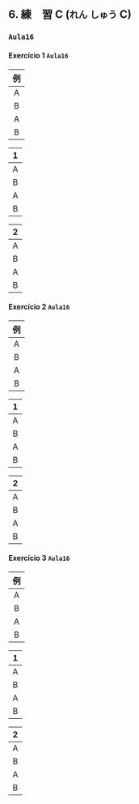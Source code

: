 ## 6. 練　習 C (`れん` `しゅう` C)

### `Aula16`

#### Exercício 1 `Aula16`

|例|
|:-:|
|A|にちようび　なにを　しましたか。|
|B|ほんを　よみました。それから　テレビを　みました。<br>たなかさんは？|
|A|わたしは　きょうとへ　いきました。|
|B|きょうとですか。いいですね。|

|1|
|:-:|
|A|にちようび　なにを　しましたか。|
|B|にほんごを　べんきょうしました。それから　ともだちに　あいました。<br>たなかさんは？|
|A|わたしは　きょうとへ　いきました。|
|B|きょうとですか。いいですね。|

|2|
|:-:|
|A|にちようび　なにを　しましたか。|
|B|がっこうの　しゅくだいを　しました。それから　サントスさんの　うちへ　いきました。<br>たなかさんは？|
|A|わたしは　きょうとへ　いきました。|
|B|きょうとですか。いいですね。|

#### Exercício 2 `Aula16`

|例|
|:-:|
|A|いつも　どこで　パンを　かいますか。|
|B|まいにちで　かいます。ときどき　フランスやへ　いきます。|
|A|あ、わたしも　ときどき　フランスで　かいます。|
|B|そうですね。|

|1|
|:-:|
|A|いつも　どこで　さかなを　かいますか。|
|B|まいにちやで　かいます。ときどき　おおさか　デパートへ　いきます。|
|A|あ、わたしも　ときどき　おおさか　デパートで　かいます。|
|B|そうですね。|

|2|
|:-:|
|A|いつも　どこで　ひろごはんを　たべますか。|
|B|つろやで　たべます。ときどき　かいしゃの　しょくどうへ　いきます。|
|A|あ、わたしも　ときどき　かいしゃの　しょくどうで　たべます。|
|B|そうですね。|

#### Exercício 3 `Aula16`

|例|
|:-:|
|A|あした　いっしょに　テニスを　しませんか。|
|B|ええ、いいですね。|
|A|じゃ、１１じに　えきで　あいましょう。|
|B|わかりました。|

|1|
|:-:|
|A|あした　いっしょに　ひろごはんを　たべませんか。|
|B|ええ、いいですね。|
|A|じゃ、１１じに　えきで　あいましょう。|
|B|わかりました。|

|2|
|:-:|
|A|あした　いっしょに　えいがを　みませんか。|
|B|ええ、いいですね。|
|A|じゃ、１１じに　えきで　あいましょう。|
|B|わかりました。|
